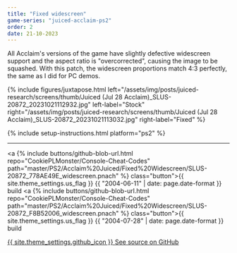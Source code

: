 ```yaml
---
title: "Fixed widescreen"
game-series: "juiced-acclaim-ps2"
order: 2
date: 21-10-2023
---
```


All Acclaim's versions of the game have slightly defective widescreen support and the aspect ratio is "overcorrected",
causing the image to be squashed. With this patch, the widescreen proportions match 4:3 perfectly, the same as I did for PC demos.

{% include figures/juxtapose.html left="/assets/img/posts/juiced-research/screens/thumb/Juiced (Jul 28 Acclaim)_SLUS-20872_20231021112932.jpg" left-label="Stock"
        right="/assets/img/posts/juiced-research/screens/thumb/Juiced (Jul 28 Acclaim)_SLUS-20872_20231021113032.jpg" right-label="Fixed" %}

{% include setup-instructions.html platform="ps2" %}

***

<a {% include buttons/github-blob-url.html repo="CookiePLMonster/Console-Cheat-Codes" path="master/PS2/Acclaim%20Juiced/Fixed%20Widescreen/SLUS-20872_778AE49E_widescreen.pnach" %} class="button">{{ site.theme_settings.us_flag }} {{ "2004-06-11" | date: page.date-format }} build</a>
<a {% include buttons/github-blob-url.html repo="CookiePLMonster/Console-Cheat-Codes" path="master/PS2/Acclaim%20Juiced/Fixed%20Widescreen/SLUS-20872_F8B52006_widescreen.pnach" %} class="button">{{ site.theme_settings.us_flag }} {{ "2004-07-28" | date: page.date-format }} build </a>

<a href="https://github.com/CookiePLMonster/Console-Cheat-Codes/blob/master/PS2/Acclaim%20Juiced/Fixed%20Widescreen" class="button github" target="_blank">{{ site.theme_settings.github_icon }} See source on GitHub</a>
